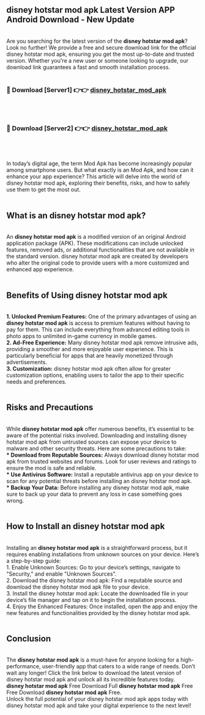 ## disney hotstar mod apk Latest Version APP Android Download - New Update
<br>
Are you searching for the latest version of the <strong>disney hotstar mod apk</strong>? Look no further! We provide a free and secure download link for the official disney hotstar mod apk, ensuring you get the most up-to-date and trusted version. Whether you're a new user or someone looking to upgrade, our download link guarantees a fast and smooth installation process.
<br>
<br>
<h3>🔴 Download [Server1] 👉👉 <a href="https://modyolo.store/disney+hotstar+mod+apk">disney_hotstar_mod_apk</a></h3><br>
<br>
<h3>🔴 Download [Server2] 👉👉 <a href="https://modyolo.store/disney+hotstar+mod+apk">disney_hotstar_mod_apk</a></h3><br>
<br>
<br>
In today’s digital age, the term Mod Apk has become increasingly popular among smartphone users. But what exactly is an Mod Apk, and how can it enhance your app experience? This article will delve into the world of disney hotstar mod apk, exploring their benefits, risks, and how to safely use them to get the most out.
<br>
<br>
<h2>What is an disney hotstar mod apk?</h2>
<br>
An <strong>disney hotstar mod apk</strong> is a modified version of an original Android application package (APK). These modifications can include unlocked features, removed ads, or additional functionalities that are not available in the standard version. disney hotstar mod apk are created by developers who alter the original code to provide users with a more customized and enhanced app experience.
<br>
<br>
<h2>Benefits of Using disney hotstar mod apk</h2>
<br>
<strong> 1. Unlocked Premium Features:</strong> One of the primary advantages of using an <strong>disney hotstar mod apk</strong> is access to premium features without having to pay for them. This can include everything from advanced editing tools in photo apps to unlimited in-game currency in mobile games.
<br>
<strong> 2. Ad-Free Experience:</strong> Many disney hotstar mod apk remove intrusive ads, providing a smoother and more enjoyable user experience. This is particularly beneficial for apps that are heavily monetized through advertisements.
<br>
<strong> 3. Customization:</strong> disney hotstar mod apk often allow for greater customization options, enabling users to tailor the app to their specific needs and preferences.
<br>
<br>
<h2>Risks and Precautions</h2>
<br>
While <strong>disney hotstar mod apk</strong> offer numerous benefits, it’s essential to be aware of the potential risks involved. Downloading and installing disney hotstar mod apk from untrusted sources can expose your device to malware and other security threats. Here are some precautions to take:
<br>
<strong> * Download from Reputable Sources:</strong> Always download disney hotstar mod apk from trusted websites and forums. Look for user reviews and ratings to ensure the mod is safe and reliable.
<br>
<strong> * Use Antivirus Software:</strong> Install a reputable antivirus app on your device to scan for any potential threats before installing an disney hotstar mod apk.
<br>
<strong> * Backup Your Data:</strong> Before installing any disney hotstar mod apk, make sure to back up your data to prevent any loss in case something goes wrong.
<br>
<br>
<h2>How to Install an disney hotstar mod apk</h2>
<br>
Installing an <strong>disney hotstar mod apk</strong> is a straightforward process, but it requires enabling installations from unknown sources on your device. Here’s a step-by-step guide:
<br>
 1. Enable Unknown Sources: Go to your device’s settings, navigate to "Security," and enable "Unknown Sources".
<br>
 2. Download the disney hotstar mod apk: Find a reputable source and download the disney hotstar mod apk file to your device.
<br>
 3. Install the disney hotstar mod apk: Locate the downloaded file in your device’s file manager and tap on it to begin the installation process.
<br>
 4. Enjoy the Enhanced Features: Once installed, open the app and enjoy the new features and functionalities provided by the disney hotstar mod apk.
<br>
<br>
<h2><strong>Conclusion</strong></h2>
<br>
The <strong>disney hotstar mod apk</strong> is a must-have for anyone looking for a high-performance, user-friendly app that caters to a wide range of needs. Don’t wait any longer! Click the link below to download the latest version of disney hotstar mod apk and unlock all its incredible features today.
<br>
<strong>disney hotstar mod apk</strong> Free Download Full <strong>disney hotstar mod apk</strong> Free Free Download <strong>disney hotstar mod apk</strong> Free.
<br>
Unlock the full potential of your disney hotstar mod apk apps today with disney hotstar mod apk and take your digital experience to the next level!